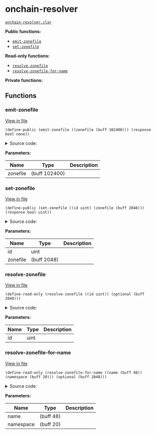 # onchain-resolver

[`onchain-resolver.clar`](../contracts/onchain-resolver.clar)

**Public functions:**

- [`emit-zonefile`](#emit-zonefile)
- [`set-zonefile`](#set-zonefile)

**Read-only functions:**

- [`resolve-zonefile`](#resolve-zonefile)
- [`resolve-zonefile-for-name`](#resolve-zonefile-for-name)

**Private functions:**

## Functions

### emit-zonefile

[View in file](../contracts/onchain-resolver.clar#L5)

`(define-public (emit-zonefile ((zonefile (buff 102400))) (response bool none))`

<details>
  <summary>Source code:</summary>

```clarity
(define-public (emit-zonefile (zonefile (buff 102400)))
  (begin
    (print zonefile)
    (ok true)
  ) 
)
```

</details>

**Parameters:**

| Name     | Type          | Description |
| -------- | ------------- | ----------- |
| zonefile | (buff 102400) |             |

### set-zonefile

[View in file](../contracts/onchain-resolver.clar#L12)

`(define-public (set-zonefile ((id uint) (zonefile (buff 2048))) (response bool uint))`

<details>
  <summary>Source code:</summary>

```clarity
(define-public (set-zonefile (id uint) (zonefile (buff 2048)))
  (let
    (
      (owner (contract-call? .name-registry get-name-owner id))
    )
    ;; #[filter(zonefile)]
    (asserts! (is-eq (some tx-sender) owner) ERR_UNAUTHORIZED)
    (print {
      topic: "set-zonefile-onchain",
      zonefile: zonefile,
      id: id,
    })
    (map-set zonefiles-map id zonefile)
    (ok true)
  )
)
```

</details>

**Parameters:**

| Name     | Type        | Description |
| -------- | ----------- | ----------- |
| id       | uint        |             |
| zonefile | (buff 2048) |             |

### resolve-zonefile

[View in file](../contracts/onchain-resolver.clar#L29)

`(define-read-only (resolve-zonefile ((id uint)) (optional (buff 2048)))`

<details>
  <summary>Source code:</summary>

```clarity
(define-read-only (resolve-zonefile (id uint))
  (map-get? zonefiles-map id)
)
```

</details>

**Parameters:**

| Name | Type | Description |
| ---- | ---- | ----------- |
| id   | uint |             |

### resolve-zonefile-for-name

[View in file](../contracts/onchain-resolver.clar#L33)

`(define-read-only (resolve-zonefile-for-name ((name (buff 48)) (namespace (buff 20))) (optional (buff 2048)))`

<details>
  <summary>Source code:</summary>

```clarity
(define-read-only (resolve-zonefile-for-name (name (buff 48)) (namespace (buff 20)))
  (match (contract-call? .name-registry get-id-for-name { name: name, namespace: namespace })
    id (resolve-zonefile id)
    none
  )
)
```

</details>

**Parameters:**

| Name      | Type      | Description |
| --------- | --------- | ----------- |
| name      | (buff 48) |             |
| namespace | (buff 20) |             |

